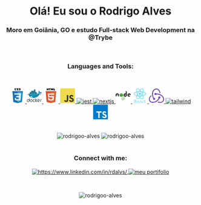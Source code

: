 
<h1 align="center">Olá! Eu sou o Rodrigo Alves</h1>
<h3 align="center">Moro em Goiânia, GO e estudo Full-stack Web Development na @Trybe</h3>
<br>

<h3 align="center">Languages and Tools:</h3>
<br>

<p align="center"> 
<a href="https://www.w3schools.com/css/" target="_blank" rel="noreferrer"> 
  <img src="https://raw.githubusercontent.com/devicons/devicon/master/icons/css3/css3-original-wordmark.svg" alt="css3" width="40" height="40"/> 
</a> 
<a href="https://www.docker.com/" target="_blank" rel="noreferrer"> 
  <img src="https://raw.githubusercontent.com/devicons/devicon/master/icons/docker/docker-original-wordmark.svg" alt="docker" width="40" height="40"> 
</a> 
<a href="https://www.w3.org/html/" target="_blank" rel="noreferrer"> 
  <img src="https://raw.githubusercontent.com/devicons/devicon/master/icons/html5/html5-original-wordmark.svg" alt="html5" width="40" height="40"/> 
</a> 
<a href="https://developer.mozilla.org/en-US/docs/Web/JavaScript" target="_blank" rel="noreferrer"> 
  <img src="https://raw.githubusercontent.com/devicons/devicon/master/icons/javascript/javascript-original.svg" alt="javascript" width="40" height="40"/> 
</a> 
<a href="https://jestjs.io" target="_blank" rel="noreferrer"> 
  <img src="https://www.vectorlogo.zone/logos/jestjsio/jestjsio-icon.svg" alt="jest" width="40" height="40"/> 
</a> 
<a href="https://nextjs.org/" target="_blank" rel="noreferrer"> 
  <img src="https://cdn.worldvectorlogo.com/logos/nextjs-2.svg" alt="nextjs" width="40" height="40"/> 
</a> 
<a href="https://nodejs.org" target="_blank" rel="noreferrer"> 
  <img src="https://raw.githubusercontent.com/devicons/devicon/master/icons/nodejs/nodejs-original-wordmark.svg" alt="nodejs" width="40" height="40"> 
</a> 
<a href="https://reactjs.org/" target="_blank" rel="noreferrer"> 
  <img src="https://raw.githubusercontent.com/devicons/devicon/master/icons/react/react-original-wordmark.svg" alt="react" width="40" height="40"/> 
</a> 
<a href="https://redux.js.org" target="_blank" rel="noreferrer"> 
  <img src="https://raw.githubusercontent.com/devicons/devicon/master/icons/redux/redux-original.svg" alt="redux" width="40" height="40"/> 
</a> 
<a href="https://tailwindcss.com/" target="_blank" rel="noreferrer"> 
  <img src="https://www.vectorlogo.zone/logos/tailwindcss/tailwindcss-icon.svg" alt="tailwind" width="40" height="40"/> 
</a> 
<a href="https://www.typescriptlang.org/" target="_blank" rel="noreferrer"> 
  <img src="https://raw.githubusercontent.com/devicons/devicon/master/icons/typescript/typescript-original.svg" alt="typescript" width="40" height="40"/> 
</a> 
</p>
<br>


<div align="center">
  <img height="150em" align="center"src="https://github-readme-stats.vercel.app/api?username=rodrigoo-alves&show_icons=true&locale=en" alt="rodrigoo-alves" />
  <img height="150em" align="center" src="https://github-readme-stats.vercel.app/api/top-langs?username=rodrigoo-alves&show_icons=true&locale=en&layout=compact" alt="rodrigoo-alves" />
</div>
<br>

<h3 align="center">Connect with me:</h3>

<p align="center">
<a href="https://www.linkedin.com/in/rdalvs/" target="blank">
  <img align="center" src="https://img.shields.io/badge/linkedin-%230077B5.svg?style=for-the-badge&logo=linkedin&logoColor=white" alt="https://www.linkedin.com/in/rdalvs/"/>
</a>
<a href="https://rodrigoo-alves-github-io.vercel.app" target="blank">
  <img align="center" src="https://img.shields.io/badge/Portifolio-8A2BE2" alt="meu portifolio">
</a>
</p>
<br>

<p align="center"> 
<img src="https://komarev.com/ghpvc/?username=rodrigoo-alves&label=Profile%20views&color=0e75b6&style=flat" alt="rodrigoo-alves" /> 
</p>
